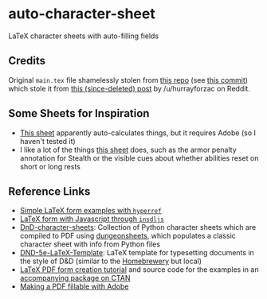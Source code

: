 # auto-character-sheet
LaTeX character sheets with auto-filling fields

## Credits
Original `main.tex` file shamelessly stolen from [this repo](https://github.com/michaelplews/DnD-character-sheets/) (see [this commit](https://github.com/michaelplews/DnD-character-sheets/commit/049a69b495acef5d8db7cd8d4a8e1a3ea988fc4c)) which stole it from [this (since-deleted) post](https://www.reddit.com/r/DnD/comments/2zh01c/i_made_my_bard_a_customized_character_sheet_using/) by /u/hurrayforzac on Reddit.

## Some Sheets for Inspiration
- [This sheet](https://drive.google.com/file/d/0Bz2-HqllQ6XpV1BjZDVIX2tLMUk/view) apparently auto-calculates things, but it requires Adobe (so I haven't tested it)
- I like a lot of the things [this sheet](https://dnd5echaractersheet.com/wp-content/uploads/2018/04/DD-character-sheet-5e-fillable.pdf) does, such as the armor penalty annotation for Stealth or the visible cues about whether abilities reset on short or long rests

## Reference Links

- [Simple LaTeX form examples with `hyperref`](https://tex.stackexchange.com/questions/14842/creating-fillable-pdfs)
- [LaTeX form with Javascript through `insdljs`](https://tex.stackexchange.com/questions/7869/how-do-you-say-happy-new-year-with-latex)
- [DnD-character-sheets](https://github.com/michaelplews/DnD-character-sheets): Collection of Python character sheets which are compiled to PDF using [dungeonsheets](https://github.com/canismarko/dungeon-sheets/tree/master/dungeonsheets/forms), which populates a classic character sheet with info from Python files
- [DND-5e-LaTeX-Template](https://github.com/rpgtex/DND-5e-LaTeX-Template): LaTeX template for typesetting documents in the style of D&D (similar to the [Homebrewery](https://homebrewery.naturalcrit.com/) but local)
- [LaTeX PDF form creation tutorial](http://tug.ctan.org/tex-archive/info/pdf-forms-tutorial/en/forms.pdf) and source code for the examples in an [accompanying package on CTAN](https://www.ctan.org/pkg/pdf-forms-tutorial)
- [Making a PDF fillable with Adobe](https://www.howtogeek.com/665728/how-to-create-pdf-forms-with-calculations-in-adobe-acrobat/)
